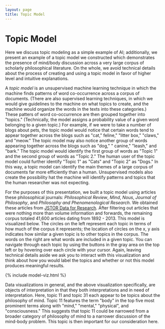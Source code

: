 ```yaml
---
layout: page
title: Topic Model
---
```

# Topic Model

Here we discuss topic modeling as a simple example of AI; additionally, we present an example of a topic model we constructed which demonstrates the presence of mind/body discussion across a very large corpus of scholarly philosophical literature. On the whole, we avoid technical details about the process of creating and using a topic model in favor of higher level and intuitive explanations.

A _topic model_ is an unsupervised machine learning technique in which the machine finds patterns of word co-occurrence across a corpus of documents. (There are also supervised learning techniques, in which we would give guidelines to the machine on what topics to create, and the machine would organize the words in the texts into these categories.) These patters of word co-occurrence are then grouped together into "topics." (Technically, the model assigns a probability value of a given word belonging to a given topic.) For example, if we were to take a number of blogs about pets, the topic model would notice that certain words tend to appear together across the blogs such as "cat," feline," "litter box," "claws," and "meow." The topic model may also notice another group of words appearing together across the blogs such as "dog," " canine," "leash," and "bark." The topic model would identify the first group of words as "Topic 1" and the second group of words as "Topic 2." The human user of the topic model could further identify "Topic 1" as "Cats" and "Topic 2" as "Dogs." In this way, a topic model can identify the main themes of a large corpus of documents far more efficiently than a human. Unsupervised models also create the possibility hat the machine will identify patterns and topics that the human researcher was not expecting.

For the purposes of this presentation, we built a topic model using articles these philosophical journals: _Philosophical Review_, _Mind_, _Nous_, _Journal of Philosophy_, and _Philosophy and Phenomenological Research_. We obtained these articles from [JSTOR Data for Research](https://www.jstor.org/dfr/). After filtering out articles that were nothing more than volume information and forwards, the remaining corpus totaled 41,600 articles dating from 1892 - 2013. This model is visualized below. The circles on the left represent each topic in terms of how much of the corpus it represents; the location of circles on the x, y axis indicates how similar a given topic is to other topics in the corpus. The words on the right are what words are included in a given topic. You can navigate through each topic by using the buttons in the gray area on the top left or by hovering over each circle with your cursor. Again, leaving technical details aside we ask you to interact with this visualization and think about how you would label the topics and whether or not this model produces meaningful results.

{% include model-viz.html %}

Data visualizations in general, and the above visualization specifically, are objects of interpretation in that they both interpretations and in need of interpretation. Here, topic 11 and topic 31 each appear to be topics about the philosophy of mind. Topic 11 features the term "body" in the top five most prominent terms along with "mind," "mental," "physical", and "consciousness." This suggests that topic 11 could be narrowed from a broader category of philosophy of mind to a narrower discussion of the mind-body problem. This topic is then important for our consideration here.

